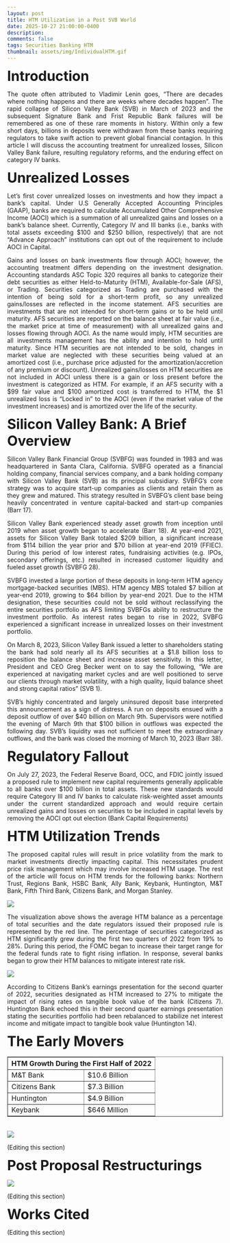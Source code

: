 ```yaml
---
layout: post
title: HTM Utilization in a Post SVB World
date: 2025-10-27 21:00:00-0400
description: 
comments: false
tags: Securities Banking HTM
thumbnail: assets/img/IndividualHTM.gif
---
```


<p style="text-align: left;"><font size="+3"><b>Introduction</b></font></p>

<p align="justify">
The quote often attributed to Vladimir Lenin goes, “There are decades where nothing happens and there are weeks where decades happen”.  The rapid collapse of Silicon Valley Bank (SVB) in March of 2023 and the subsequent Signature Bank and Frist Republic Bank failures will be remembered as one of these rare moments in history.  Within only a few short days, billions in deposits were withdrawn from these banks requiring regulators to take swift action to prevent global financial contagion.  In this article I will discuss the accounting treatment for unrealized losses, Silicon Valley Bank failure, resulting regulatory reforms, and the enduring effect on category IV banks.
</p>


<p style="text-align: left;"><font size="+3"><b>Unrealized Losses</b></font></p>

<p align="justify">
Let’s first cover unrealized losses on investments and how they impact a bank’s capital.  Under U.S Generally Accepted Accounting Principles (GAAP), banks are required to calculate Accumulated Other Comprehensive Income (AOCI) which is a summation of all unrealized gains and losses on a bank’s balance sheet.  Currently, Category IV and III banks (i.e., banks with total assets exceeding $100 and $250 billion, respectively) that are not “Advance Approach” institutions can opt out of the requirement to include AOCI in Capital.  
</p>

<p align="justify">
Gains and losses on bank investments flow through AOCI; however, the accounting treatment differs depending on the investment designation.  Accounting standards ASC Topic 320 requires all banks to categorize their debt securities as either Held-to-Maturity (HTM), Available-for-Sale (AFS), or Trading.  Securities categorized as Trading are purchased with the intention of being sold for a short-term profit, so any unrealized gains/losses are reflected in the income statement.  AFS securities are investments that are not intended for short-term gains or to be held until maturity.  AFS securities are reported on the balance sheet at fair value (i.e., the market price at time of measurement) with all unrealized gains and losses flowing through AOCI.   As the name would imply, HTM securities are all investments management has the ability and intention to hold until maturity.  Since HTM securities are not intended to be sold, changes in market value are neglected with these securities being valued at an amortized cost (i.e., purchase price adjusted for the amortization/accretion of any premium or discount).  Unrealized gains/losses on HTM securities are not included in AOCI unless there is a gain or loss present before the investment is categorized as HTM.  For example, if an AFS security with a $99 fair value and $100 amortized cost is transferred to HTM, the $1 unrealized loss is “Locked in” to the AOCI (even if the market value of the investment increases) and is amortized over the life of the security.  
</p>

<p style="text-align: left;"><font size="+3"><b>Silicon Valley Bank: A Brief Overview</b></font></p>


<p align="justify">
Silicon Valley Bank Financial Group (SVBFG) was founded in 1983 and was headquartered in Santa Clara, California. SVBFG operated as a financial holding company, financial services company, and a bank holding company with Silicon Valley Bank (SVB) as its principal subsidiary.  SVBFG’s core strategy was to acquire start-up companies as clients and retain them as they grew and matured. This strategy resulted in SVBFG’s client base being heavily concentrated in venture capital-backed and start-up companies (Barr 17).   
</p>

<p align="justify">
Silicon Valley Bank experienced steady asset growth from inception until 2019 when asset growth began to accelerate (Barr 18).  At year-end 2021, assets for Silicon Valley Bank totaled $209 billion, a significant increase from $114 billion the year prior and $70 billion at year-end 2019 (FFIEC).  During this period of low interest rates, fundraising activities (e.g. IPOs, secondary offerings, etc.) resulted in increased customer liquidity and fueled asset growth (SVBFG 28).
</p>

<p align="justify">
SVBFG invested a large portion of these deposits in long-term HTM agency mortgage-backed securities (MBS).  HTM agency MBS totaled $7 billion at year-end 2019, growing to $64 billion by year-end 2021.  Due to the HTM designation, these securities could not be sold without reclassifying the entire securities portfolio as AFS limiting SVBFGs ability to restructure the investment portfolio.  As interest rates began to rise in 2022, SVBFG experienced a significant increase in unrealized losses on their investment portfolio.  
</p>

<p align="justify">
On March 8, 2023, Silicon Valley Bank issued a letter to shareholders stating the bank had sold nearly all its AFS securities at a $1.8 billion loss to reposition the balance sheet and increase asset sensitivity.  In this letter, President and CEO Greg Becker went on to say the following, “We are experienced at navigating market cycles and are well positioned to serve our clients through market volatility, with a high quality, liquid balance sheet and strong capital ratios” (SVB 1).
</p>

<p align="justify">
SVB’s highly concentrated and largely uninsured deposit base interpreted this announcement as a sign of distress.  A run on deposits ensued with a deposit outflow of over $40 billion on March 9th.  Supervisors were notified the evening of March 9th that $100 billion in outflows was expected the following day.  SVB’s liquidity was not sufficient to meet the extraordinary outflows, and the bank was closed the morning of March 10, 2023 (Barr 38).
</p>

<p style="text-align: left;"><font size="+3"><b>Regulatory Fallout</b></font></p>

<p align="justify">
On July 27, 2023, the Federal Reserve Board, OCC, and FDIC jointly issued a proposed rule to implement new capital requirements generally applicable to all banks over $100 billion in total assets.  These new standards would require Category III and IV banks to calculate risk-weighted asset amounts under the current standardized approach and would require certain unrealized gains and losses on securities to be included in capital levels by removing the AOCI opt out election (Bank Capital Requirements)
</p>

<p style="text-align: left;"><font size="+3"><b>HTM Utilization Trends</b></font></p>

<p align="justify">
The proposed capital rules will result in price volatility from the mark to market investments directly impacting capital.  This necessitates prudent price risk management which may involve increased HTM usage.  The rest of the article will focus on HTM trends for the following banks: Northern Trust, Regions Bank, HSBC Bank, Ally Bank, Keybank, Huntington, M&T Bank, Fifth Third Bank, Citizens Bank, and Morgan Stanley. 
</p>

<div class="img">
    <img class="col three" src="{{ site.baseurl }}/assets/img/HTMTrend2.gif">
</div>


<p align="justify">
The visualization above shows the average HTM balance as a percentage of total securities and the date regulators issued their proposed rule is represented by the red line.  The percentage of securities categorized as HTM significantly grew during the first two quarters of 2022 from 19% to 28%.  During this period, the FOMC began to increase their target range for the federal funds rate to fight rising inflation.  In response, several banks began to grow their HTM balances to mitigate interest rate risk.  
</p>

<div class="img">
    <img class="col three" src="{{ site.baseurl }}/assets/img/IndividualHTM.gif">
</div>

<p align="justify">
According to Citizens Bank’s earnings presentation for the second quarter of 2022, securities designated as HTM increased to 27% to mitigate the impact of rising rates on tangible book value of the bank (Citizens 7).  Huntington Bank echoed this in their second quarter earnings presentation stating the securities portfolio had been rebalanced to stabilize net interest income and mitigate impact to tangible book value (Huntington 14).    
</p>

<p style="text-align: left;"><font size="+3"><b>The Early Movers</b></font></p>


<table border="1" width="100%">
  <tr><th colspan="2">HTM Growth During the First Half of 2022</th></tr>
  <tr><td>M&T Bank</td><td>$10.6 Billion</td></tr>
  <tr><td>Citizens Bank</td><td>$7.3 Billion</td></tr>
  <tr><td>Huntington</td><td>$4.9 Billion</td></tr>
  <tr><td>Keybank</td><td>$646 Million</td></tr>
</table>

<br />


<div class="img">
    <img class="col three" src="{{ site.baseurl }}/assets/img/EarlyMovers.gif">
</div>

<p align="justify">
(Editing this section)    
</p>

<p style="text-align: left;"><font size="+3"><b>Post Proposal Restructurings</b></font></p>

<div class="img">
    <img class="col three" src="{{ site.baseurl }}/assets/img/PostProposal.gif">
</div>

<p align="justify">
(Editing this section)    
</p>

<p style="text-align: left;"><font size="+3"><b>Works Cited</b></font></p>

<p align="justify">
(Editing this section)    
</p>

<br />